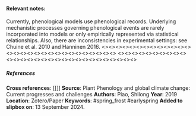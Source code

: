 #### **Relevant notes**:
Currently, phenological models use phenological records. Underlying mechanistic processes governing phenological events are rarely incorporated into models or only empirically represented via statistical relationships. 
Also, there are inconsistencies in experimental settings: see Chuine et al. 2010 and Hanninen 2016. 
<><><><><><><><><><><><><><><><><><><><><><><><><><><><><>
<><><><><><><><><><><><><><><><><><><><><><><><><><><><><>
##### References
**Cross references**: [[]]
**Source**: Plant Phenology and global climate change: Current progresses and challenges
**Authors**: Piao, Shilong
**Year**: 2019
**Location**: Zotero/Paper
**Keywords**:  #spring_frost #earlyspring 
**Added to slipbox on**: 13 September 2024. 